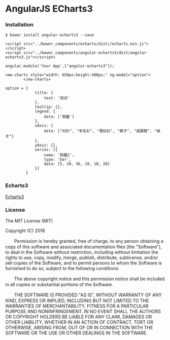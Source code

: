 # AngularJS ECharts3


### Installation

```
$ bower install angular-echarts3 --save
```

```
<script src="../bower_components/echarts/dist//echarts.min.js"></script>
<script src="../bower_components/angular-echarts3/dist/angular-echarts3.js"></script>
```

```
angular.module('Your App',["angular-echarts3"]);
```

```
<mw-charts style="width: 650px;height:400px;" ng-model="option">
        </mw-charts>
```

``` 
option = {
             title: {
                 text: '测试'
             },
             tooltip: {},
             legend: {
                 data: ['销量']
             },
             xAxis: {
                 data: ["衬衫", "羊毛衫", "雪纺衫", "裤子", "高跟鞋", "袜子"]
             },
             yAxis: {},
             series: [{
                 name: '销量2',
                 type: 'bar',
                 data: [5, 20, 36, 10, 10, 20]
             }]
         }
```



### Echarts3

[Echarts3](http://echarts.baidu.com/)

### License

The MIT License (MIT)

Copyright (C) 2016

　　Permission is hereby granted, free of charge, to any person obtaining a copy of this software and associated documentation files (the "Software"), to deal in the Software without restriction, including without limitation the rights to use, copy, modify, merge, publish, distribute, sublicense, and/or sell copies of the Software, and to permit persons to whom the Software is furnished to do so, subject to the following conditions:
      
　　The above copyright notice and this permission notice shall be included in all copies or substantial portions of the Software.
      
　　THE SOFTWARE IS PROVIDED "AS IS", WITHOUT WARRANTY OF ANY KIND, EXPRESS OR IMPLIED, INCLUDING BUT NOT LIMITED TO THE WARRANTIES OF MERCHANTABILITY, FITNESS FOR A PARTICULAR PURPOSE AND NONINFRINGEMENT. IN NO EVENT SHALL THE AUTHORS OR COPYRIGHT HOLDERS BE LIABLE FOR ANY CLAIM, DAMAGES OR OTHER LIABILITY, WHETHER IN AN ACTION OF CONTRACT, TORT OR OTHERWISE, ARISING FROM, OUT OF OR IN CONNECTION WITH THE SOFTWARE OR THE USE OR OTHER DEALINGS IN THE SOFTWARE.
